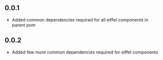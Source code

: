 ## 0.0.1
- Added common dependencies required for all eiffel components in parent pom

## 0.0.2
- Added few more common dependencies required for eiffel components 

